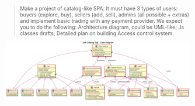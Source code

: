 >Make a project of catalog-like SPA. It must have 3 types of users: buyers (explore, buy), sellers (add, sell), admins (all possible + extras) and implement basic trading with any payment provider.
We expect you to do the following:
Architecture diagram, could be UML-like;
Js classes drafts;
Detailed plan on building Access control system.

![inheritance](https://raw.githubusercontent.com/sAbakumoff/Pritle/master/images/architecture.png "UML Diagram")
